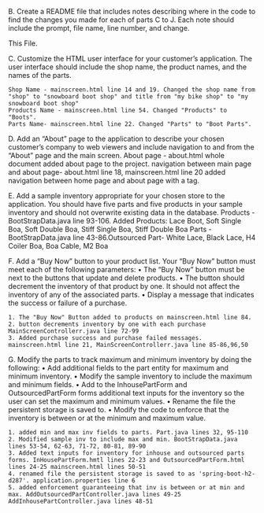 B.  Create a README file that includes notes describing where in the code to find the changes you made for each of parts C to J. Each note should include the prompt, file name, line number, and change.

This File.

C.  Customize the HTML user interface for your customer’s application. The user interface should include the shop name, the product names, and the names of the parts.

    Shop Name - mainscreen.html line 14 and 19. Changed the shop name from "shop" to "snowboard boot shop" and title from "my bike shop" to "my snowboard boot shop"
    Products Name - mainscreen.html line 54. Changed "Products" to "Boots".
    Parts Name- mainscreen.html line 22. Changed "Parts" to "Boot Parts".

D.  Add an “About” page to the application to describe your chosen customer’s company to web viewers and include navigation to and from the “About” page and the main screen.
    About page - about.html whole document added about page to the project.
    navigation between main page and about page- about.html line 18, mainscreen.html line 20 added navigation between home page and about page with a tag.

E.  Add a sample inventory appropriate for your chosen store to the application. You should have five parts and five products in your sample inventory and should not overwrite existing data in the database.
    Products - BootStrapData.java line 93-106. Added Products: Lace Boot, Soft Single Boa, Soft Double Boa, Stiff Single Boa, Stiff Double Boa
    Parts - BootStrapData.java line 43-86.Outsourced Part- White Lace, Black Lace, H4 Coiler Boa, Boa Cable, M2 Boa
    
F.  Add a “Buy Now” button to your product list. Your “Buy Now” button must meet each of the following parameters:
•  The “Buy Now” button must be next to the buttons that update and delete products.
•  The button should decrement the inventory of that product by one. It should not affect the inventory of any of the associated parts.
•  Display a message that indicates the success or failure of a purchase.

    1. The "Buy Now" Button added to products on mainscreen.html line 84.
    2. button decrements inventory by one with each purchase MainScreenControllerr.java line 72-99
    3. Added purchase success and purchase failed messages. mainscreen.html line 21, MainScreenControllerr.java line 85-86,96,50 

G.  Modify the parts to track maximum and minimum inventory by doing the following:
•  Add additional fields to the part entity for maximum and minimum inventory.
•  Modify the sample inventory to include the maximum and minimum fields.
•  Add to the InhousePartForm and OutsourcedPartForm forms additional text inputs for the inventory so the user can set the maximum and minimum values.
•  Rename the file the persistent storage is saved to.
•  Modify the code to enforce that the inventory is between or at the minimum and maximum value.

    1. added min and max inv fields to parts. Part.java lines 32, 95-110 
    2. Modified sample inv to include max and min. BootStrapData.java lines 53-54, 62-63, 71-72, 80-81, 89-90
    3. Added text inputs for inventory for inhouse and outsourced parts forms. InHousePartForm.hmtl lines 22-23 and OutsourcedPartForm.html lines 24-25 mainscreen.html lines 50-51
    4. renamed file the persistent storage is saved to as 'spring-boot-h2-d287'. application.properties line 6
    5. added enforcement guaranteeing that inv is between or at min and max. AddOutsourcedPartController.java lines 49-25 AddInhousePartController.java lines 48-51

